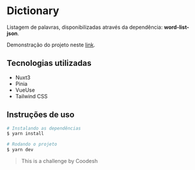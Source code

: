 # Dictionary

Listagem de palavras, disponibilizadas através da dependência: __word-list-json__.

Demonstração do projeto neste [link](https://dictionary-nine-topaz.vercel.app/).

## Tecnologias utilizadas

* Nuxt3
* Pinia
* VueUse
* Tailwind CSS

## Instruções de uso
```sh
# Instalando as dependências
$ yarn install 

# Rodando o projeto
$ yarn dev
```

>
> This is a challenge by Coodesh
> 


